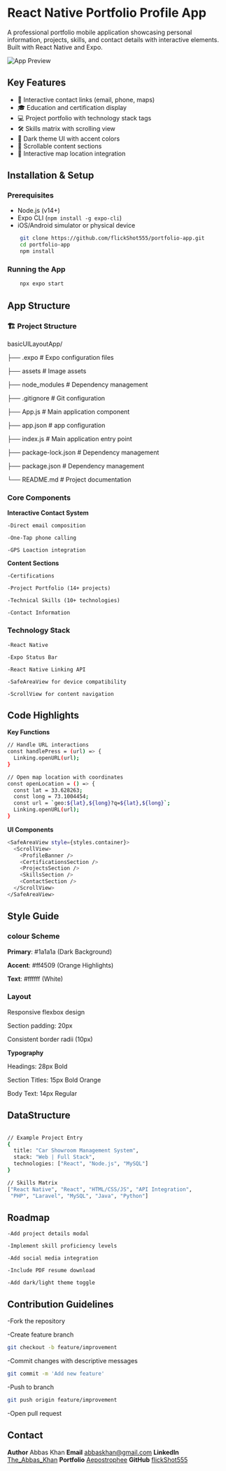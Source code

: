 # React Native Portfolio Profile App

A professional portfolio mobile application showcasing personal information, projects, skills, and contact details with interactive elements. Built with React Native and Expo.

![App Preview](https://via.placeholder.com/300x600?text=Portfolio+App+Preview)

## Key Features

- 📱 Interactive contact links (email, phone, maps)
- 🎓 Education and certification display
- 💻 Project portfolio with technology stack tags
- 🛠 Skills matrix with scrolling view
- 🎨 Dark theme UI with accent colors
- 📜 Scrollable content sections
- 📍 Interactive map location integration

## Installation & Setup

### Prerequisites
- Node.js (v14+)
- Expo CLI (`npm install -g expo-cli`)
- iOS/Android simulator or physical device

```bash
    git clone https://github.com/flickShot555/portfolio-app.git
    cd portfolio-app
    npm install
```
### Running the App
```bash
    npx expo start
```

## App Structure

### 🏗️ Project Structure

basicUILayoutApp/

├── .expo                 # Expo configuration files

├── assets                # Image assets

├── node_modules          # Dependency management

├── .gitignore            # Git configuration

├── App.js                # Main application component

├── app.json              # app configuration

├── index.js              # Main application entry point

├── package-lock.json     # Dependency management

├── package.json          # Dependency management

└── README.md             # Project documentation

### Core Components
**Interactive Contact System**

    -Direct email composition
    
    -One-Tap phone calling
    
    -GPS Loaction integration


**Content Sections**
    
    -Certifications

    -Project Portfolio (14+ projects)

    -Technical Skills (10+ technologies)

    -Contact Information

### Technology Stack

    -React Native

    -Expo Status Bar

    -React Native Linking API

    -SafeAreaView for device compatibility

    -ScrollView for content navigation


## Code Highlights
**Key Functions** 
``` bash
// Handle URL interactions
const handlePress = (url) => {
  Linking.openURL(url);
}

// Open map location with coordinates
const openLocation = () => {
  const lat = 33.628263;
  const long = 73.1004454;
  const url = `geo:${lat},${long}?q=${lat},${long}`;
  Linking.openURL(url);
}

```

**UI Components**

```bash
<SafeAreaView style={styles.container}>
  <ScrollView>
    <ProfileBanner />
    <CertificationsSection />
    <ProjectsSection />
    <SkillsSection />
    <ContactSection />
  </ScrollView>
</SafeAreaView>
```

## Style Guide

### colour Scheme

**Primary**: #1a1a1a (Dark Background)

**Accent**: #ff4509 (Orange Highlights)

**Text**: #ffffff (White)

### Layout

Responsive flexbox design

Section padding: 20px

Consistent border radii (10px)

**Typography**

Headings: 28px Bold

Section Titles: 15px Bold Orange

Body Text: 14px Regular


## DataStructure

```bash

// Example Project Entry
{
  title: "Car Showroom Management System",
  stack: "Web | Full Stack",
  technologies: ["React", "Node.js", "MySQL"]
}

// Skills Matrix
["React Native", "React", "HTML/CSS/JS", "API Integration", 
 "PHP", "Laravel", "MySQL", "Java", "Python"]

```

## Roadmap

    -Add project details modal

    -Implement skill proficiency levels

    -Add social media integration

    -Include PDF resume download

    -Add dark/light theme toggle

## Contribution Guidelines

-Fork the repository

-Create feature branch
```bash
git checkout -b feature/improvement
```

-Commit changes with descriptive messages
```bash
git commit -m 'Add new feature'
```

-Push to branch
```bash
git push origin feature/improvement
```

-Open pull request

## Contact

**Author** Abbas Khan
**Email** [abbaskhan@gmail.com](mailto:abbaskhan@gmail.com)
**LinkedIn**  [The_Abbas_Khan](linkedin.com/in/abbaskhan)
**Portfolio** [Aepostrophee](https://www.aepostrophee.kesug.com)
**GitHub** [flickShot555](https://github.com/flickShot555/)